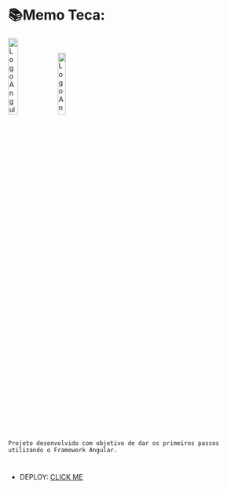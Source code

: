 # 📚Memo Teca:
<img src="https://upload.wikimedia.org/wikipedia/commons/c/cf/Angular_full_color_logo.svg" alt="Logo Angular" width="20%" /><img src="https://upload.wikimedia.org/wikipedia/commons/4/4c/Typescript_logo_2020.svg" alt="Logo Angular" width="18%"></img> 

#

```
Projeto desenvolvido com objetivo de dar os primeiros passos utilizando o Framework Angular.
```
#
- DEPLOY: [CLICK ME](https://formacao-angular.vercel.app)
